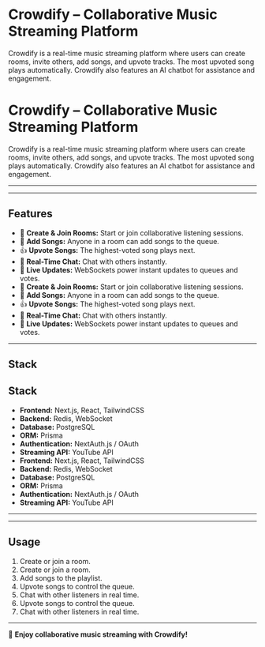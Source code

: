 # Crowdify – Collaborative Music Streaming Platform

Crowdify is a real-time music streaming platform where users can create rooms, invite others, add songs, and upvote tracks. The most upvoted song plays automatically. Crowdify also features an AI chatbot for assistance and engagement.
# Crowdify – Collaborative Music Streaming Platform

Crowdify is a real-time music streaming platform where users can create rooms, invite others, add songs, and upvote tracks. The most upvoted song plays automatically. Crowdify also features an AI chatbot for assistance and engagement.

---
---

## Features

- 🎵 **Create & Join Rooms:** Start or join collaborative listening sessions.
- 📌 **Add Songs:** Anyone in a room can add songs to the queue.
- 👍 **Upvote Songs:** The highest-voted song plays next.
- 💬 **Real-Time Chat:** Chat with others instantly.
- 🔄 **Live Updates:** WebSockets power instant updates to queues and votes.
- 🎵 **Create & Join Rooms:** Start or join collaborative listening sessions.
- 📌 **Add Songs:** Anyone in a room can add songs to the queue.
- 👍 **Upvote Songs:** The highest-voted song plays next.
- 💬 **Real-Time Chat:** Chat with others instantly.
- 🔄 **Live Updates:** WebSockets power instant updates to queues and votes.

---

## Stack
## Stack

- **Frontend:** Next.js, React, TailwindCSS
- **Backend:** Redis, WebSocket
- **Database:** PostgreSQL
- **ORM:** Prisma
- **Authentication:** NextAuth.js / OAuth
- **Streaming API:** YouTube API
- **Frontend:** Next.js, React, TailwindCSS
- **Backend:** Redis, WebSocket
- **Database:** PostgreSQL
- **ORM:** Prisma
- **Authentication:** NextAuth.js / OAuth
- **Streaming API:** YouTube API

---
---

## Usage

1. Create or join a room.
1. Create or join a room.
2. Add songs to the playlist.
3. Upvote songs to control the queue.
4. Chat with other listeners in real time.
3. Upvote songs to control the queue.
4. Chat with other listeners in real time.

---

🚀 **Enjoy collaborative music streaming with Crowdify!**